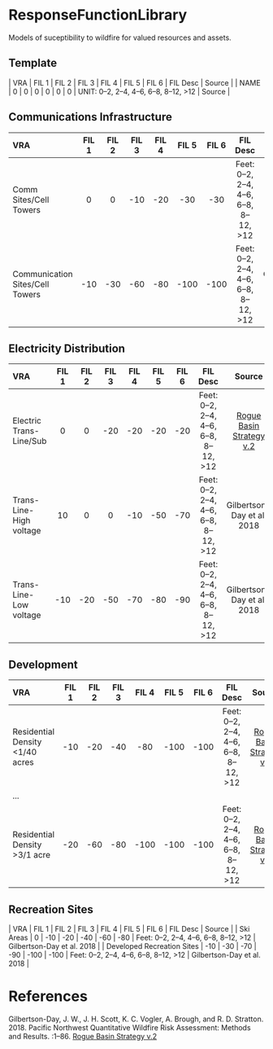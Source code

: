# ResponseFunctionLibrary
Models of suceptibility to wildfire for valued resources and assets.

## Template
| VRA      | FIL 1     | FIL 2     | FIL 3     | FIL 4     | FIL 5     | FIL 6     | FIL Desc | Source |
|  NAME | 0   | 0    | 0    | 0    | 0    | 0    | UNIT: 0–2, 2–4, 4–6, 6–8, 8–12, >12    | Source    |

## Communications Infrastructure

| VRA      | FIL 1     | FIL 2     | FIL 3     | FIL 4     | FIL 5     | FIL 6     | FIL Desc | Source |
| :------------- | :----------: | :----------: | :----------: | :----------: | :----------: | :----------: | :----------: | :-----------: |
|  Comm Sites/Cell Towers | 0   | 0    | -10    | -20    | -30    | -30    | Feet: 0–2, 2–4, 4–6, 6–8, 8–12, >12    | [Rogue Basin Strategy v.2](https://www.conservationgateway.org/ConservationPractices/FireLandscapes/LANDFIRE/Documents/Rogue%20Basin%20Cohesive%20Strategy.pdf)    |
|  Communication Sites/Cell Towers | -10   | -30    | -60    | -80    | -100    | -100    | Feet: 0–2, 2–4, 4–6, 6–8, 8–12, >12    | Gilbertson-Day et al. 2018   |

## Electricity Distribution

| VRA      | FIL 1     | FIL 2     | FIL 3     | FIL 4     | FIL 5     | FIL 6     | FIL Desc | Source |
| :------------- | :----------: | :----------: | :----------: | :----------: | :----------: | :----------: | :----------: | :-----------: |
|  Electric Trans-Line/Sub | 0   | 0    | -20    | -20    | -20    | -20    | Feet: 0–2, 2–4, 4–6, 6–8, 8–12, >12    | [Rogue Basin Strategy v.2](https://www.conservationgateway.org/ConservationPractices/FireLandscapes/LANDFIRE/Documents/Rogue%20Basin%20Cohesive%20Strategy.pdf)    |
|  Trans-Line- High voltage | 10   | 0    | 0    | -10    | -50    | -70    | Feet: 0–2, 2–4, 4–6, 6–8, 8–12, >12    | Gilbertson-Day et al. 2018    |
|  Trans-Line- Low voltage | -10   | -20    | -50    | -70    | -80    | -90    | Feet: 0–2, 2–4, 4–6, 6–8, 8–12, >12    | Gilbertson-Day et al. 2018    |


## Development

| VRA      | FIL 1     | FIL 2     | FIL 3     | FIL 4     | FIL 5     | FIL 6     | FIL Desc | Source |
| :------------- | :----------: | :----------: | :----------: | :----------: | :----------: | :----------: | :----------: | :-----------: |
|  Residential Density <1/40 acres | -10  | -20    | -40    | -80    | -100    | -100    | Feet: 0–2, 2–4, 4–6, 6–8, 8–12, >12    | [Rogue Basin Strategy v.2](https://www.conservationgateway.org/ConservationPractices/FireLandscapes/LANDFIRE/Documents/Rogue%20Basin%20Cohesive%20Strategy.pdf)     |
| ...|
|  Residential Density >3/1 acre | -20   | -60    | -80    | -100    | -100    | -100    | Feet: 0–2, 2–4, 4–6, 6–8, 8–12, >12    | [Rogue Basin Strategy v.2](https://www.conservationgateway.org/ConservationPractices/FireLandscapes/LANDFIRE/Documents/Rogue%20Basin%20Cohesive%20Strategy.pdf)     |

## Recreation Sites
| VRA      | FIL 1     | FIL 2     | FIL 3     | FIL 4     | FIL 5     | FIL 6     | FIL Desc | Source |
|  Ski Areas | 0   | -10    | -20    | -40    | -60    | -80    | Feet: 0–2, 2–4, 4–6, 6–8, 8–12, >12    | Gilbertson-Day et al. 2018    |
|  Developed Recreation Sites | -10   | -30    | -70    | -90    | -100    | -100    | Feet: 0–2, 2–4, 4–6, 6–8, 8–12, >12    | Gilbertson-Day et al. 2018    |

# References
Gilbertson-Day, J. W., J. H. Scott, K. C. Vogler, A. Brough, and R. D. Stratton. 2018. Pacific Northwest Quantitative Wildfire Risk Assessment: Methods and Results. :1–86.
[Rogue Basin Strategy v.2](https://www.conservationgateway.org/ConservationPractices/FireLandscapes/LANDFIRE/Documents/Rogue%20Basin%20Cohesive%20Strategy.pdf) 
